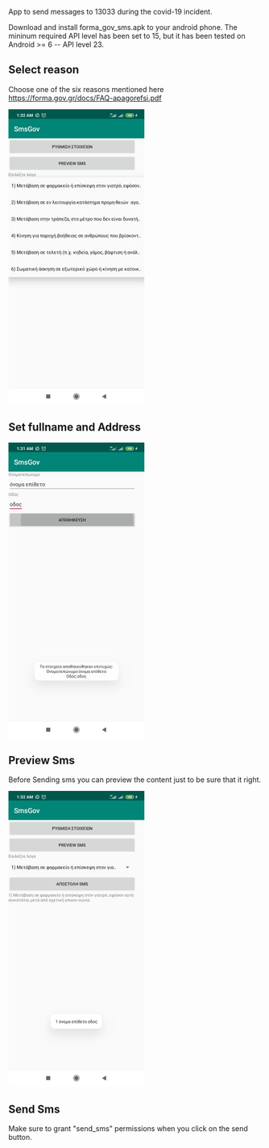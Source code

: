 App to send messages to 13033 during the covid-19 incident.

Download and install forma_gov_sms.apk to your android phone. The mininum required API level has been set to 15, but it has been tested on Android >= 6 -- API level 23.

## Select reason

Choose one of the six reasons mentioned here https://forma.gov.gr/docs/FAQ-apagorefsi.pdf

![alt text](images/select_option.jpg)

## Set fullname and Address

![alt text](images/settings.jpg)

## Preview Sms

Before Sending sms you can preview the content just to be sure that it right.

![alt text](images/preview_sms.jpg)

## Send Sms

Make sure to grant "send_sms" permissions when you click on the send button.
